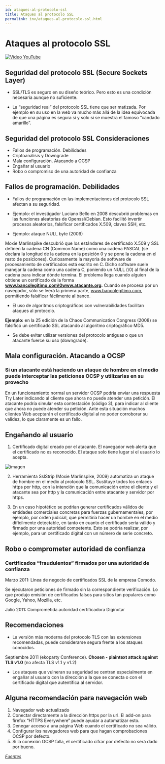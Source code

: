 ```yaml
---
id: ataques-al-protocolo-ssl
title: Ataques al protocolo SSL
permalink: inv/ataques-al-protocolo-ssl.html
---
```

# Ataques al protocolo SSL<div class="md-div-center">

<div class="md-div-center">
  <a href="https://youtu.be/pSVNnShpCOM" target="_blank" title="Vídeo YouTube">
    <img alt="Vídeo YouTube" src="https://img.youtube.com/vi/pSVNnShpCOM/0.jpg">
  </a>
</div>

## Seguridad del protocolo SSL (Secure Sockets Layer)

- SSL/TLS es seguro en su diseño teórico. Pero esto es una condición necesaria aunque no suficiente.

- La “seguridad real” del protocolo SSL tiene que ser matizada. Por ejemplo en su uso en la web va mucho más allá de la idea equivocada de que una página es segura si y solo si se muestra el famoso “candado amarillo”.

## Seguridad del protocolo SSL Consideraciones

- Fallos de programación. Debilidades
- Criptoanálisis y Downgrade
- Mala configuración. Atacando a OCSP
- Engañar al usuario
- Robo o compromiso de una autoridad de confianza

## Fallos de programación. Debilidades

- Fallos de programación en las implementaciones del protocolo SSL afectan a su seguridad.

- Ejemplo: el investigador Luciano Bello en 2008 descubrió problemas en las funciones aleatorias de Openssl/Debian. Esto facilitó invertir procesos aleatorios, falsificar certificados X.509, claves SSH, etc.

- Ejemplo: ataque NULL byte (2009)

Moxie Marlinspike descubrió que los estándares de certificado X.509 y SSL definen la cadena CN (Common Name) como una cadena PASCAL (se declara la longitud de la cadena en la posición 0 y se pone la cadena en el resto de posiciones). Curiosamente la mayoría de software de procesamiento de certificados está escrito en C. Dicho software suele manejar la cadena como una cadena C, poniendo un NULL (\0) al final de la cadena para indicar dónde termina. El problema llega cuando alguien obtiene un certificado de la forma **www.bancolegitimo.com\0www.atacante.org.** Cuando se procesa por un navegador, sólo se leerá la primera parte, www.bancolegitimo.com, permitiendo falsificar fácilmente al banco.

- El uso de algoritmos criptográficos con vulnerabilidades facilitan ataques al protocolo.

**Ejemplo:**  en la 25 edición de la Chaos Communication Congress (2008) se falsificó un certificado SSL atacando al algoritmo criptográfico MD5.

- Se debe evitar utilizar versiones del protocolo antiguas o que un atacante fuerce su uso (downgrade).

## Mala configuración. Atacando a OCSP

### Si un atacante está haciendo un ataque de hombre en el medio puede interceptar las peticiones OCSP y utilizarlas en su provecho

En un funcionamiento normal un servidor OCSP podría enviar una respuesta Try Later indicando al cliente que ahora no puede atender una petición. El atacante podría simular esta contestación (código 3), para indicar al cliente que ahora no puede atender su petición. Ante esta situación muchos clientes Web aceptarán el certificado digital al no poder corroborar su validez, lo que claramente es un fallo.

## Engañando al usuario

1. Certificado digital creado por el atacante. El navegador web alerta que el certificado no es reconocido. El ataque solo tiene lugar si el usuario lo acepta.

<div class="md-div-center">
<img alt="imagen" src="{{ site.baseurl }}/img/falla1.png" class="md-img md-center">
</div>

2. Herramienta SslStrip (Moxie Marlinspike, 2009) automatiza un ataque de hombre en el medio al protocolo SSL. Sustituye todos los enlaces https por http, con la intención que la comunicación entre el cliente y el atacante sea por http y la comunicación entre atacante y servidor por https.

3. En un caso hipotético se podrían generar certificados válidos de entidades comerciales concretas para fuerzas gubernamentales, por ejemplo, por orden judicial, que permitiría hacer un hombre en el medio difícilmente detectable, en tanto en cuanto el certificado sería válido y firmado por una autoridad competente. Esto se podría realizar, por ejemplo, para un certificado digital con un número de serie concreto.

## Robo o comprometer autoridad de confianza

### Certificados “fraudulentos” firmados por una autoridad de confianza

Marzo 2011: Línea de negocio de certificados SSL de la empresa Comodo.

Se ejecutaron peticiones de firmado sin la correspondiente verificación. Lo que produjo emisión de certificados falsos para sitios tan populares como Google, Yahoo, Mozilla, etc.

Julio 2011: Comprometida autoridad certificadora Diginotar

## Recomendaciones

- La versión más moderna del protocolo TLS con las extensiones recomendadas, puede considerarse segura frente a los ataques conocidos.

Septiembre 2011 (ekoparty Conference). **Chosen - plaintext attack against TLS v1.0** (no afecta TLS v1.1 y v1.2)

- Los ataques que vulneran su seguridad se centran especialmente en engañar al usuario con la dirección a la que se conecta o con el certificado digital que autentifica al servidor.

## Alguna recomendación para navegación web

1. Navegador web actualizado
2. Conectar directamente a la dirección https por la url. El add-on para firefox “HTTPS Everywhere” puede ayudar a automatizar esto.
3. Denegar acceso a una página Web cuando el certificado no sea válido.
4. Configurar los navegadores web para que hagan comprobaciones OCSP por defecto.
5. Si la conexión OCSP falla, el certificado cifrar por defecto no será dado por bueno.

<a href="https://goo.gl/D4cp0i" target="_blank">*Fuentes*</a>

